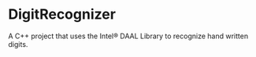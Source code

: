 # DigitRecognizer
A C++ project that uses the Intel® DAAL Library to recognize hand written digits.
